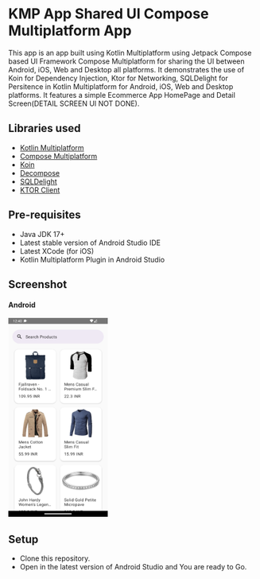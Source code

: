 
# KMP App Shared UI Compose Multiplatform App

This app is an app built using Kotlin Multiplatform using Jetpack Compose based UI Framework Compose Multiplatform for sharing the UI between Android, iOS, Web and Desktop all platforms. 
It demonstrates the use of Koin for Dependency Injection, Ktor for Networking, SQLDelight for Persitence in Kotlin Multiplatform for Android, iOS, Web and Desktop platforms. It features a simple Ecommerce App HomePage and Detail Screen(DETAIL SCREEN UI NOT DONE).

## Libraries used


* [Kotlin Multiplatform](https://www.jetbrains.com/kotlin-multiplatform/)
* [Compose Multiplatform](https://www.jetbrains.com/lp/compose-multiplatform/)
* [Koin](https://github.com/InsertKoinIO/koin)
* [Decompose](https://github.com/arkivanov/Decompose)
* [SQLDelight](https://github.com/cashapp/sqldelight)
* [KTOR Client](https://ktor.io/docs/client-create-new-application.html)


## Pre-requisites

* Java JDK 17+
* Latest stable version of Android Studio IDE
* Latest XCode (for iOS)
* Kotlin Multiplatform Plugin in Android Studio

## Screenshot

#### Android
<img src="https://github.com/sunildhiman90/Kmp-App-Shared-Ui-Compose-Multiplatform-App/blob/main/Screenshot_20231209_124032%20android.png" data-canonical-src="https://github.com/sunildhiman90/Kmp-App-Shared-Ui-Compose-Multiplatform-App/blob/main/Screenshot_20231209_124032%20android.png" width="200" height="400" />



## Setup

* Clone this repository.
* Open in the latest version of Android Studio and You are ready to Go.
